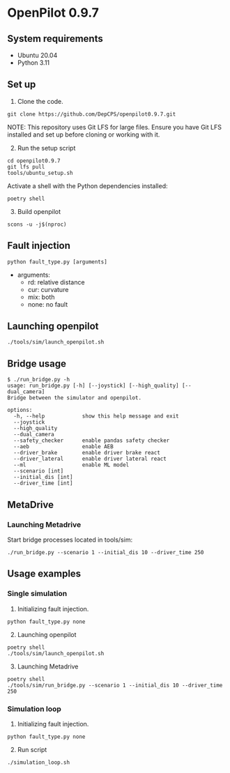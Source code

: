 # OpenPilot 0.9.7

## System requirements

* Ubuntu 20.04
* Python 3.11

## Set up

1. Clone the code.

```
git clone https://github.com/DepCPS/openpilot0.9.7.git
```

NOTE: This repository uses Git LFS for large files. Ensure you have Git LFS installed and set up before cloning or working with it.

2. Run the setup script

```
cd openpilot0.9.7
git lfs pull
tools/ubuntu_setup.sh

```

Activate a shell with the Python dependencies installed:

```
poetry shell
```

3. Build openpilot

```
scons -u -j$(nproc)
```

## Fault injection

```
python fault_type.py [arguments]
```
- arguments:
    - rd: relative distance
    - cur: curvature
    - mix: both
    - none: no fault

## Launching openpilot

```
./tools/sim/launch_openpilot.sh
```

## Bridge usage

```
$ ./run_bridge.py -h
usage: run_bridge.py [-h] [--joystick] [--high_quality] [--dual_camera]
Bridge between the simulator and openpilot.

options:
  -h, --help            show this help message and exit
  --joystick
  --high_quality
  --dual_camera
  --safety_checker      enable pandas safety checker
  --aeb                 enable AEB
  --driver_brake        enable driver brake react
  --driver_lateral      enable driver lateral react
  --ml                  enable ML model
  --scenario [int]
  --initial_dis [int]
  --driver_time [int]
```

## MetaDrive

### Launching Metadrive

Start bridge processes located in tools/sim:

```
./run_bridge.py --scenario 1 --initial_dis 10 --driver_time 250
```

## Usage examples

### Single simulation

1. Initializing fault injection.

```
python fault_type.py none
```

2. Launching openpilot

```
poetry shell
./tools/sim/launch_openpilot.sh
```

3. Launching Metadrive

```
poetry shell
./tools/sim/run_bridge.py --scenario 1 --initial_dis 10 --driver_time 250
```

### Simulation loop

1. Initializing fault injection.

```
python fault_type.py none
```

2. Run script

```
./simulation_loop.sh
```
